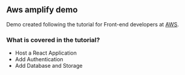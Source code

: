 ## Aws amplify demo

Demo created following the tutorial for Front-end developers at [AWS](https://aws.amazon.com/getting-started/learning-path-front-end-developer/).

### What is covered in the tutorial?

- Host a React Application
- Add Authentication
- Add Database and Storage
